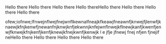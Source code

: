 Hello there
Hello there
Hello there
Hello thereHello there
Hello there
Hello there
Hello there

ofew;iofnwe;lfnwejnflwejfnejwnflkewnalfneajkfkeawjfneawnfjknwejfjlenwfjknaewjkfnjkenwfjnewanfnjknwjknfjekwnnjknfejwnflnwejkflnewjkanfjkwenfjenwjfknwejkfnjkenfjkenfjknewjkfnejkwnfjkenwjk l  e jfje jfnewj fnej nfjen fjnejif neHello there
Hello there
Hello there
Hello there
